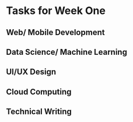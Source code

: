 # Tasks for Week One

## Web/ Mobile Development

## Data Science/ Machine Learning

## UI/UX Design

## Cloud Computing

## Technical Writing


